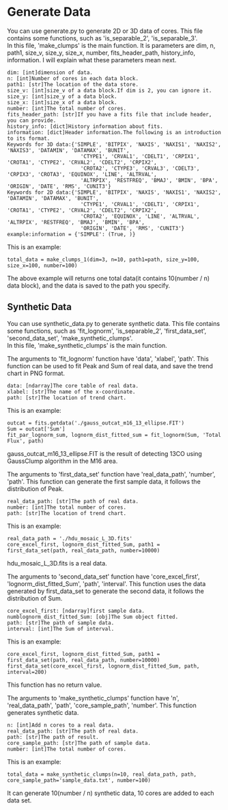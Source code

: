 # Generate Data
You can use generate.py to generate 2D or 3D data of cores.
This file contains some functions, such as 'is_separable_2', 'is_separable_3'.  
In this file, 'make_clumps' is the main function.
It is parameters are dim, n, path1, size_v, size_y, size_x, number, fits_header_path, history_info, information.
I will explain what these parameters mean next.  
```
dim: [int]dimension of data.
n: [int]Number of cores in each data block.
path1: [str]The location of the data store.
size_v: [int]size_v of a data block.If dim is 2, you can ignore it.
size_y: [int]size_y of a data block.
size_x: [int]size_x of a data block.
number: [int]The total number of cores.
fits_header_path: [str]If you have a fits file that include header, you can provide.
history_info: [dict]History information about fits.
information: [dict]Header information.The following is an introduction to its format.
Keywords for 3D data:{'SIMPLE', 'BITPIX', 'NAXIS', 'NAXIS1', 'NAXIS2', 'NAXIS3', 'DATAMIN', 'DATAMAX', 'BUNIT',
                        'CTYPE1', 'CRVAL1', 'CDELT1', 'CRPIX1', 'CROTA1', 'CTYPE2', 'CRVAL2', 'CDELT2', 'CRPIX2',
                        'CROTA2', 'CTYPE3', 'CRVAL3', 'CDELT3', 'CRPIX3', 'CROTA3', 'EQUINOX', 'LINE', 'ALTRVAL',
                        'ALTRPIX', 'RESTFREQ', 'BMAJ', 'BMIN', 'BPA', 'ORIGIN', 'DATE', 'RMS', 'CUNIT3'}
Keywords for 2D data:{'SIMPLE', 'BITPIX', 'NAXIS', 'NAXIS1', 'NAXIS2', 'DATAMIN', 'DATAMAX', 'BUNIT',
                        'CTYPE1', 'CRVAL1', 'CDELT1', 'CRPIX1', 'CROTA1', 'CTYPE2', 'CRVAL2', 'CDELT2', 'CRPIX2',
                        'CROTA2', 'EQUINOX', 'LINE', 'ALTRVAL', 'ALTRPIX', 'RESTFREQ', 'BMAJ', 'BMIN', 'BPA', 
                        'ORIGIN', 'DATE', 'RMS', 'CUNIT3'}
example:information = {'SIMPLE': (True, )}
```
This is an example:
```
total_data = make_clumps_1(dim=3, n=10, path1=path, size_y=100, size_x=100, number=100)
```
The above example will returns one total data(it contains 10(number / n) data block), and the data
is saved to the path you specify. 


## Synthetic Data
You can use synthetic_data.py to generate synthetic data.
This file contains some functions, such as 'fit_lognorm', 'is_separable_2', 
'first_data_set', 'second_data_set', 'make_synthetic_clumps'.  
In this file, 'make_synthetic_clumps' is the main function.

The arguments to 'fit_lognorm' function have 'data', 'xlabel', 'path'.
This function can be used to fit Peak and Sum of real data, and save the 
trend chart in PNG format.
```
data: [ndarray]The core table of real data.
xlabel: [str]The name of the x-coordinate.
path: [str]The location of trend chart.
```
This is an example:
```
outcat = fits.getdata('./gauss_outcat_m16_13_ellipse.FIT')
Sum = outcat['Sum']
fit_par_lognorm_sum, lognorm_dist_fitted_sum = fit_lognorm(Sum, 'Total Flux', path)
```
gauss_outcat_m16_13_ellipse.FIT is the result of detecting 13CO using GaussClump algorithm
in the M16 area.

The arguments to 'first_data_set' function have 'real_data_path', 'number', 'path'.
This function can generate the first sample data, it follows the distribution of Peak.
```
real_data_path: [str]The path of real data.
number: [int]The total number of cores.
path: [str]The location of trend chart.
```
This is an example:
```
real_data_path = './hdu_mosaic_L_3D.fits'
core_excel_first, lognorm_dist_fitted_Sum, path1 = first_data_set(path, real_data_path, number=10000)
```
hdu_mosaic_L_3D.fits is a real data.

The arguments to 'second_data_set' function have 'core_excel_first', 'lognorm_dist_fitted_Sum', 'path', 'interval'.
This function uses the data generated by first_data_set to generate the second data, it follows the distribution of Sum.
```
core_excel_first: [ndarray]first sample data.
numblognorm_dist_fitted_Sum: [obj]The Sum object fitted.
path: [str]The path of sample data.
interval: [int]The Sum of interval.
```
This is an example:
```
core_excel_first, lognorm_dist_fitted_Sum, path1 = first_data_set(path, real_data_path, number=10000)
first_data_set(core_excel_first, lognorm_dist_fitted_Sum, path, interval=200)
```
This function has no return value.

The arguments to 'make_synthetic_clumps' function have 'n', 'real_data_path', 'path', 'core_sample_path', 'number'.
This function generates synthetic data.
```
n: [int]Add n cores to a real data.
real_data_path: [str]The path of real data.
path: [str]The path of result.
core_sample_path: [str]The path of sample data.
number: [int]The total number of cores.
```
This is an example:
```
total_data = make_synthetic_clumps(n=10, real_data_path, path, core_sample_path='sample_data.txt', number=100)
```
It can generate 10(number / n) synthetic data, 10 cores are added to each data set.
